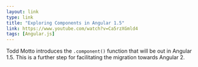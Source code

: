 ```yaml
---
layout: link
type: link
title: "Exploring Components in Angular 1.5"
link: https://www.youtube.com/watch?v=Ca5rzXGmld4
tags: [Angular.js]
---
```

Todd Motto introduces the `.component()` function that will be out in Angular 1.5. This is a further step for facilitating the migration towards Angular 2.